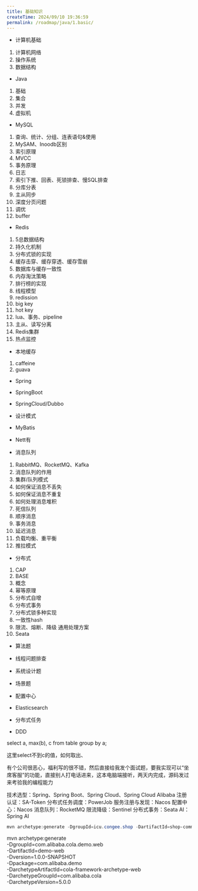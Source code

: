 ```yaml
---
title: 基础知识
createTime: 2024/09/10 19:36:59
permalink: /roadmap/java/1.basic/
---
```


- 计算机基础

1. 计算机网络
2. 操作系统
3. 数据结构

- Java

1. 基础
2. 集合
3. 并发
4. 虚拟机

- MySQL

1. 查询、统计、分组、连表语句&使用
2. MySAM、Inoodb区别
3. 索引原理
4. MVCC
5. 事务原理
6. 日志
7. 索引下推、回表、死锁排查、慢SQL排查
8. 分库分表
9. 主从同步
10. 深度分页问题
11. 调优
12. buffer

- Redis

1. 5总数据结构
2. 持久化机制
3. 分布式锁的实现
4. 缓存击穿、缓存穿透、缓存雪崩
5. 数据库与缓存一致性
6. 内存淘汰策略
7. 排行榜的实现
8. 线程模型
9. redission
10. big key
11. hot key
12. lua、事务、pipeline
13. 主从、读写分离
14. Redis集群
15. 热点监控

- 本地缓存

1. caffeine
2. guava

- Spring

- SpringBoot

- SpringCloud/Dubbo

- 设计模式

- MyBatis

- Nett有

- 消息队列

1. RabbitMQ、RocketMQ、Kafka
2. 消息队列的作用
3. 集群/队列模式
4. 如何保证消息不丢失
5. 如何保证消息不重复
6. 如何处理消息堆积
7. 死信队列
8. 顺序消息
9. 事务消息
10. 延迟消息
11. 负载均衡、重平衡
12. 推拉模式

- 分布式

1. CAP
2. BASE
3. 概念
4. 幂等原理
5. 分布式自增
6. 分布式事务
7. 分布式锁多种实现
8. 一致性hash
9. 限流、熔断、降级 通用处理方案
10. Seata

- 算法题

- 线程问题排查

- 系统设计题

- 场景题

- 配置中心

- Elasticsearch

- 分布式任务

- DDD


select a, max(b), c from table group by a;

这里select不到c的值，如何取出、



有个公司很恶心，福利写的很不错，然后直接给我发个面试题，要我实现可以“坐席客服”的功能，直接别人打电话进来，这本电脑端接听，两天内完成，源码发过来考验我的编程能力

技术选型：Spring、Spring Boot、Spring Cloud、Spring Cloud Alibaba
注册认证：SA-Token
分布式任务调度：PowerJob
服务注册与发现：Nacos
配置中心：Nacos
消息队列：RocketMQ
限流降级：Sentinel
分布式事务：Seata
AI：Spring AI

```powershell
mvn archetype:generate -DgroupId=icu.congee.shop -DartifactId=shop-common-auth-service -Dversion=1.0.0 -Dpackage=icu.congee.shop.common.auth -DarchetypeArtifactId=cola-framework-archetype-web -DarchetypeGroupId=com.alibaba.cola -DarchetypeVersion=5.0.0
```

mvn archetype:generate \
    -DgroupId=com.alibaba.cola.demo.web \
    -DartifactId=demo-web \
    -Dversion=1.0.0-SNAPSHOT \
    -Dpackage=com.alibaba.demo \
    -DarchetypeArtifactId=cola-framework-archetype-web \
    -DarchetypeGroupId=com.alibaba.cola \
    -DarchetypeVersion=5.0.0